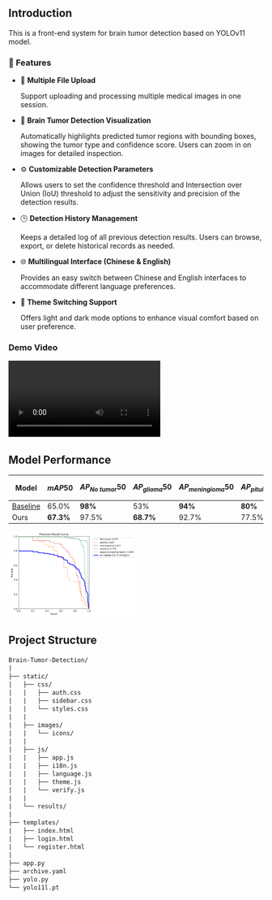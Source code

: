 ## Introduction

This is a front-end system for brain tumor detection based on YOLOv11 model.

### 🔧 Features

+ 📁 **Multiple File Upload**

  Support uploading and processing multiple medical images in one session.

+ 🧠 **Brain Tumor Detection Visualization**

  Automatically highlights predicted tumor regions with bounding boxes, showing the tumor type and confidence score. Users can zoom in on images for detailed inspection.

+ ⚙️ **Customizable Detection Parameters**

  Allows users to set the confidence threshold and Intersection over Union (IoU) threshold to adjust the sensitivity and precision of the detection results.

+ 🕒 **Detection History Management**

  Keeps a detailed log of all previous detection results. Users can browse, export, or delete historical records as needed.

+ 🌐 **Multilingual Interface (Chinese & English)**

  Provides an easy switch between Chinese and English interfaces to accommodate different language preferences.

+ 🎨 **Theme Switching Support**

  Offers light and dark mode options to enhance visual comfort based on user preference.

### Demo Video

<video controls>
    <source src='static/images/demo_video.mp4' type="video/mp4">
</video>

## Model Performance

| Model                                                                                               | $mAP50$    | $AP_{No\ tumor}50$ | $AP_{glioma}50$ | $AP_{meningioma}50$ | $AP_{pituitary}50$ | $AP_{space-occupying\ lesion}50$ |
|-----------------------------------------------------------------------------------------------------|------------|--------------------|-----------------|---------------------|--------------------|----------------------------------|
| [Baseline](https://universe.roboflow.com/brain-tumor-detection-wsera/tumor-detection-ko5jp/model/3) | 65.0%      | **98%​**           | 53%​            | **94%​**            | **80%​**           | 0%​                              |
| Ours                                                                                                | **67.3%​** | 97.5%​             | **68.7%​**      | 92.7%               | 77.5%​             | 0%​                              |

<img src="static/images/PR_curve.png" alt="PR_curve" style="zoom:25%;" />

## Project Structure

```text
Brain-Tumor-Detection/
|
├── static/
|   ├── css/
|   |   ├── auth.css
|   |   ├── sidebar.css
|   |   └── styles.css
|   |
|   ├── images/
|   |   └── icons/
|   |
|   ├── js/
|   |   ├── app.js
|   |   ├── i18n.js
|   |   ├── language.js
|   |   ├── theme.js
|   |   └── verify.js 
|   |
|   └── results/  
|
├── templates/
|   ├── index.html
|   ├── login.html
|   └── register.html
|
├── app.py
├── archive.yaml
├── yolo.py
└── yolo11l.pt        
```
